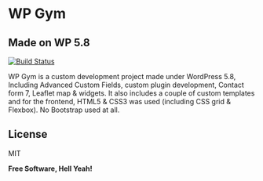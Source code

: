 # WP Gym
## Made on WP 5.8


[![Build Status](https://travis-ci.org/joemccann/dillinger.svg?branch=master)](https://travis-ci.org/joemccann/dillinger)

WP Gym is a custom development project made under WordPress 5.8,
Including Advanced Custom Fields, custom plugin development, Contact form 7,
Leaflet map & widgets. It also includes a couple of custom templates and for the frontend,
HTML5 & CSS3 was used (including CSS grid & Flexbox). No Bootstrap used at all.


## License

MIT

**Free Software, Hell Yeah!**